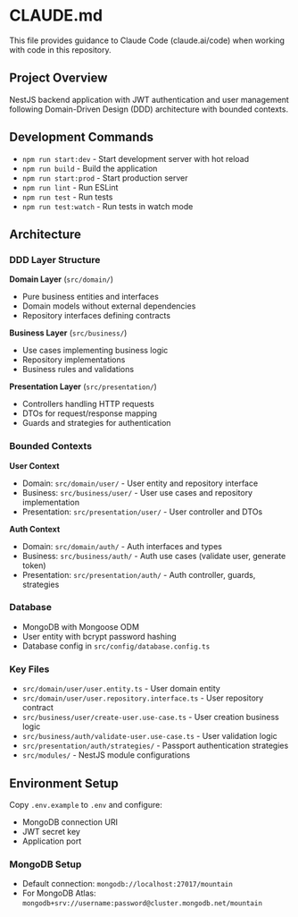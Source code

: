 # CLAUDE.md

This file provides guidance to Claude Code (claude.ai/code) when working with code in this repository.

## Project Overview

NestJS backend application with JWT authentication and user management following Domain-Driven Design (DDD) architecture with bounded contexts.

## Development Commands

- `npm run start:dev` - Start development server with hot reload
- `npm run build` - Build the application
- `npm run start:prod` - Start production server
- `npm run lint` - Run ESLint
- `npm run test` - Run tests
- `npm run test:watch` - Run tests in watch mode

## Architecture

### DDD Layer Structure

**Domain Layer** (`src/domain/`)
- Pure business entities and interfaces
- Domain models without external dependencies
- Repository interfaces defining contracts

**Business Layer** (`src/business/`)
- Use cases implementing business logic
- Repository implementations
- Business rules and validations

**Presentation Layer** (`src/presentation/`)
- Controllers handling HTTP requests
- DTOs for request/response mapping
- Guards and strategies for authentication

### Bounded Contexts

**User Context**
- Domain: `src/domain/user/` - User entity and repository interface
- Business: `src/business/user/` - User use cases and repository implementation
- Presentation: `src/presentation/user/` - User controller and DTOs

**Auth Context**
- Domain: `src/domain/auth/` - Auth interfaces and types
- Business: `src/business/auth/` - Auth use cases (validate user, generate token)
- Presentation: `src/presentation/auth/` - Auth controller, guards, strategies

### Database
- MongoDB with Mongoose ODM
- User entity with bcrypt password hashing
- Database config in `src/config/database.config.ts`

### Key Files
- `src/domain/user/user.entity.ts` - User domain entity
- `src/domain/user/user.repository.interface.ts` - User repository contract
- `src/business/user/create-user.use-case.ts` - User creation business logic
- `src/business/auth/validate-user.use-case.ts` - User validation logic
- `src/presentation/auth/strategies/` - Passport authentication strategies
- `src/modules/` - NestJS module configurations

## Environment Setup

Copy `.env.example` to `.env` and configure:
- MongoDB connection URI
- JWT secret key
- Application port

### MongoDB Setup
- Default connection: `mongodb://localhost:27017/mountain`
- For MongoDB Atlas: `mongodb+srv://username:password@cluster.mongodb.net/mountain`